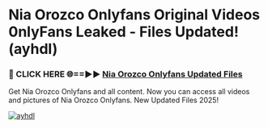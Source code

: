 # Nia Orozco Onlyfans Original Videos 0nlyFans Leaked - Files Updated! (ayhdl)

<h3>🔴 CLICK HERE 🌐==►► <a href="https://tinyurl.com/ehrbuxhb" rel="nofollow">Nia Orozco Onlyfans Updated Files</a></h3>

Get Nia Orozco Onlyfans and all content. Now you can access all videos and pictures of Nia Orozco Onlyfans. New Updated Files 2025!

[![ayhdl](https://i.imgur.com/lVYEuWS.gif)](https://tinyurl.com/ehrbuxhb)
